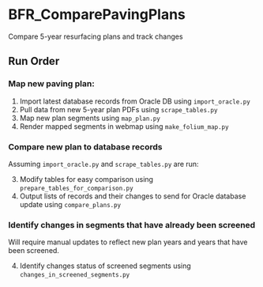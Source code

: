 # BFR_ComparePavingPlans
Compare 5-year resurfacing plans and track changes

## Run Order

### Map new paving plan:

1. Import latest database records from Oracle DB using `import_oracle.py`
2. Pull data from new 5-year plan PDFs using `scrape_tables.py`
3. Map new plan segments using `map_plan.py`
4. Render mapped segments in webmap using `make_folium_map.py`

### Compare new plan to database records
Assuming `import_oracle.py` and `scrape_tables.py` are run:

3. Modify tables for easy comparison using `prepare_tables_for_comparison.py`
4. Output lists of records and their changes to send for Oracle database update using `compare_plans.py`

### Identify changes in segments that have already been screened
Will require manual updates to reflect new plan years and years that have been screened.

4. Identify changes status of screened segments using `changes_in_screened_segments.py`